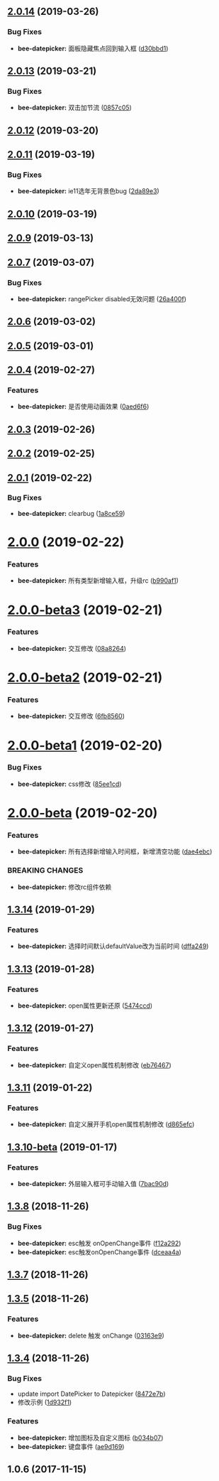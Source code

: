 <a name="2.0.14"></a>
## [2.0.14](https://github.com/tinper-bee/bee-datepicker/compare/v2.0.13...v2.0.14) (2019-03-26)


### Bug Fixes

* **bee-datepicker:** 面板隐藏焦点回到输入框 ([d30bbd1](https://github.com/tinper-bee/bee-datepicker/commit/d30bbd1))



<a name="2.0.13"></a>
## [2.0.13](https://github.com/tinper-bee/bee-datepicker/compare/v2.0.12...v2.0.13) (2019-03-21)


### Bug Fixes

* **bee-datepicker:** 双击加节流 ([0857c05](https://github.com/tinper-bee/bee-datepicker/commit/0857c05))



<a name="2.0.12"></a>
## [2.0.12](https://github.com/tinper-bee/bee-datepicker/compare/v2.0.11...v2.0.12) (2019-03-20)



<a name="2.0.11"></a>
## [2.0.11](https://github.com/tinper-bee/bee-datepicker/compare/v2.0.10...v2.0.11) (2019-03-19)


### Bug Fixes

* **bee-datepicker:** ie11选年无背景色bug ([2da89e3](https://github.com/tinper-bee/bee-datepicker/commit/2da89e3))



<a name="2.0.10"></a>
## [2.0.10](https://github.com/tinper-bee/bee-datepicker/compare/v2.0.9...v2.0.10) (2019-03-19)



<a name="2.0.9"></a>
## [2.0.9](https://github.com/tinper-bee/bee-datepicker/compare/v2.0.7...v2.0.9) (2019-03-13)



<a name="2.0.7"></a>
## [2.0.7](https://github.com/tinper-bee/bee-datepicker/compare/v2.0.6...v2.0.7) (2019-03-07)


### Bug Fixes

* **bee-datepicker:** rangePicker disabled无效问题 ([26a400f](https://github.com/tinper-bee/bee-datepicker/commit/26a400f))



<a name="2.0.6"></a>
## [2.0.6](https://github.com/tinper-bee/bee-datepicker/compare/v2.0.5...v2.0.6) (2019-03-02)



<a name="2.0.5"></a>
## [2.0.5](https://github.com/tinper-bee/bee-datepicker/compare/v2.0.4...v2.0.5) (2019-03-01)



<a name="2.0.4"></a>
## [2.0.4](https://github.com/tinper-bee/bee-datepicker/compare/v2.0.3...v2.0.4) (2019-02-27)


### Features

* **bee-datepicker:** 是否使用动画效果 ([0aed6f6](https://github.com/tinper-bee/bee-datepicker/commit/0aed6f6))



<a name="2.0.3"></a>
## [2.0.3](https://github.com/tinper-bee/bee-datepicker/compare/v2.0.2...v2.0.3) (2019-02-26)



<a name="2.0.2"></a>
## [2.0.2](https://github.com/tinper-bee/bee-datepicker/compare/v2.0.1...v2.0.2) (2019-02-25)



<a name="2.0.1"></a>
## [2.0.1](https://github.com/tinper-bee/bee-datepicker/compare/v2.0.0...v2.0.1) (2019-02-22)


### Bug Fixes

* **bee-datepicker:** clearbug ([1a8ce59](https://github.com/tinper-bee/bee-datepicker/commit/1a8ce59))



<a name="2.0.0"></a>
# [2.0.0](https://github.com/tinper-bee/bee-datepicker/compare/v2.0.0-beta3...v2.0.0) (2019-02-22)


### Features

* **bee-datepicker:** 所有类型新增输入框，升级rc ([b990af1](https://github.com/tinper-bee/bee-datepicker/commit/b990af1))



<a name="2.0.0-beta3"></a>
# [2.0.0-beta3](https://github.com/tinper-bee/bee-datepicker/compare/v2.0.0-beta2...v2.0.0-beta3) (2019-02-21)


### Features

* **bee-datepicker:** 交互修改 ([08a8264](https://github.com/tinper-bee/bee-datepicker/commit/08a8264))



<a name="2.0.0-beta2"></a>
# [2.0.0-beta2](https://github.com/tinper-bee/bee-datepicker/compare/v2.0.0-beta1...v2.0.0-beta2) (2019-02-21)


### Features

* **bee-datepicker:** 交互修改 ([6fb8560](https://github.com/tinper-bee/bee-datepicker/commit/6fb8560))



<a name="2.0.0-beta1"></a>
# [2.0.0-beta1](https://github.com/tinper-bee/bee-datepicker/compare/v2.0.0-beta...v2.0.0-beta1) (2019-02-20)


### Bug Fixes

* **bee-datepicker:** css修改 ([85ee1cd](https://github.com/tinper-bee/bee-datepicker/commit/85ee1cd))



<a name="2.0.0-beta"></a>
# [2.0.0-beta](https://github.com/tinper-bee/bee-datepicker/compare/v1.3.14...v2.0.0-beta) (2019-02-20)


### Features

* **bee-datepicker:** 所有选择新增输入时间框，新增清空功能 ([dae4ebc](https://github.com/tinper-bee/bee-datepicker/commit/dae4ebc))


### BREAKING CHANGES

* **bee-datepicker:** 修改rc组件依赖



<a name="1.3.14"></a>
## [1.3.14](https://github.com/tinper-bee/bee-datepicker/compare/v1.3.13...v1.3.14) (2019-01-29)


### Features

* **bee-datepicker:** 选择时间默认defaultValue改为当前时间 ([dffa249](https://github.com/tinper-bee/bee-datepicker/commit/dffa249))



<a name="1.3.13"></a>
## [1.3.13](https://github.com/tinper-bee/bee-datepicker/compare/v1.3.12...v1.3.13) (2019-01-28)


### Features

* **bee-datepicker:** open属性更新还原 ([5474ccd](https://github.com/tinper-bee/bee-datepicker/commit/5474ccd))



<a name="1.3.12"></a>
## [1.3.12](https://github.com/tinper-bee/bee-datepicker/compare/v1.3.11...v1.3.12) (2019-01-27)


### Features

* **bee-datepicker:** 自定义open属性机制修改 ([eb76467](https://github.com/tinper-bee/bee-datepicker/commit/eb76467))



<a name="1.3.11"></a>
## [1.3.11](https://github.com/tinper-bee/bee-datepicker/compare/v1.3.10-beta...v1.3.11) (2019-01-22)


### Features

* **bee-datepicker:** 自定义展开手机open属性机制修改 ([d865efc](https://github.com/tinper-bee/bee-datepicker/commit/d865efc))



<a name="1.3.10-beta"></a>
## [1.3.10-beta](https://github.com/tinper-bee/bee-datepicker/compare/v1.3.10...v1.3.10-beta) (2019-01-17)


### Features

* **bee-datepicker:** 外层输入框可手动输入值 ([7bac90d](https://github.com/tinper-bee/bee-datepicker/commit/7bac90d))



<a name="1.3.8"></a>
## [1.3.8](https://github.com/tinper-bee/bee-datepicker/compare/v1.3.7...v1.3.8) (2018-11-26)


### Bug Fixes

* **bee-datepicker:** esc触发 onOpenChange事件 ([f12a292](https://github.com/tinper-bee/bee-datepicker/commit/f12a292))
* **bee-datepicker:** esc触发onOpenChange事件 ([dceaa4a](https://github.com/tinper-bee/bee-datepicker/commit/dceaa4a))



<a name="1.3.7"></a>
## [1.3.7](https://github.com/tinper-bee/bee-datepicker/compare/v1.3.5...v1.3.7) (2018-11-26)



<a name="1.3.5"></a>
## [1.3.5](https://github.com/tinper-bee/bee-datepicker/compare/v1.3.4...v1.3.5) (2018-11-26)


### Features

* **bee-datepicker:** delete 触发 onChange ([03163e9](https://github.com/tinper-bee/bee-datepicker/commit/03163e9))



<a name="1.3.4"></a>
## [1.3.4](https://github.com/tinper-bee/bee-datepicker/compare/1.0.6...v1.3.4) (2018-11-26)


### Bug Fixes

* update import DatePicker to Datepicker ([8472e7b](https://github.com/tinper-bee/bee-datepicker/commit/8472e7b))
* 修改示例 ([1d932f1](https://github.com/tinper-bee/bee-datepicker/commit/1d932f1))


### Features

* **bee-datepicker:** 增加图标及自定义图标 ([b034b07](https://github.com/tinper-bee/bee-datepicker/commit/b034b07))
* **bee-datepicker:** 键盘事件 ([ae9d169](https://github.com/tinper-bee/bee-datepicker/commit/ae9d169))



<a name="1.0.6"></a>
## 1.0.6 (2017-11-15)



